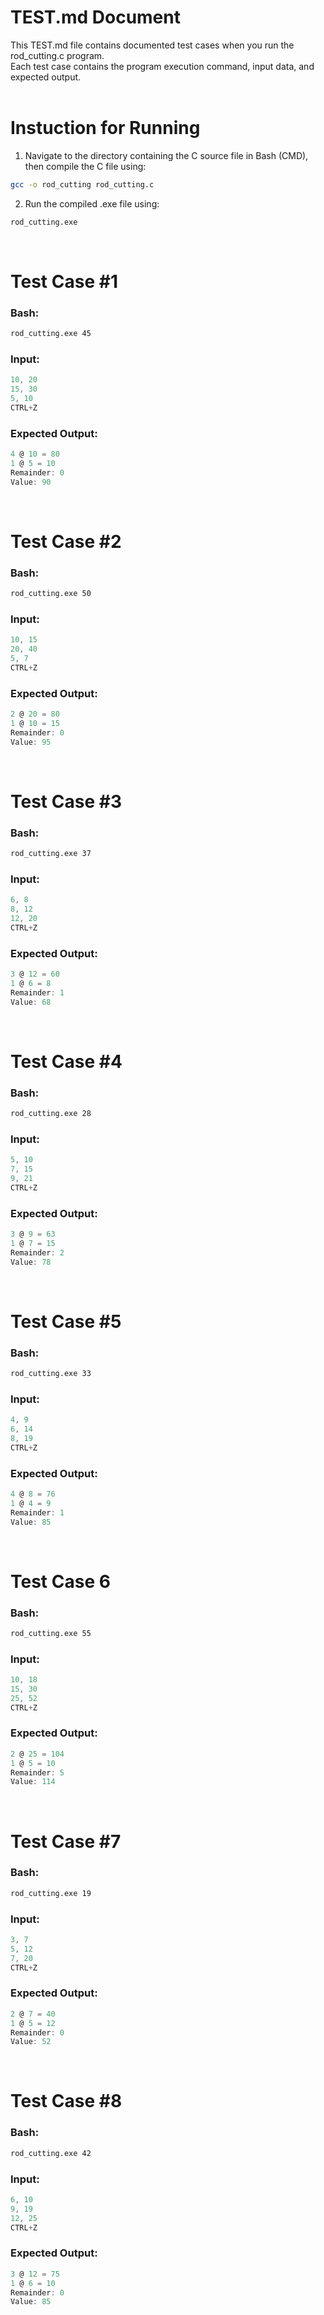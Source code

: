# TEST.md Document
This TEST.md file contains documented test cases when you run the rod_cutting.c program. <br>
Each test case contains the program execution command, input data, and expected output.
<br> <br>


# Instuction for Running
1. Navigate to the directory containing the C source file in Bash (CMD), then compile the C file using:
```bash
gcc -o rod_cutting rod_cutting.c
```
2. Run the compiled .exe file using:
```bash
rod_cutting.exe
```
<br>

# Test Case #1  
### **Bash:**
```bash
rod_cutting.exe 45
```
### **Input:**
```C
10, 20
15, 30
5, 10 
CTRL+Z 
```
### **Expected Output:**
```C
4 @ 10 = 80
1 @ 5 = 10
Remainder: 0
Value: 90
```

<br>

# Test Case #2
### **Bash:**   
```bash
rod_cutting.exe 50
```
### **Input:**
```C
10, 15
20, 40
5, 7
CTRL+Z
```
### **Expected Output:**
```C
2 @ 20 = 80
1 @ 10 = 15
Remainder: 0
Value: 95
```

<br>


# Test Case #3 
### **Bash:**
```bash
rod_cutting.exe 37
```
### **Input:**
```C
6, 8
8, 12
12, 20
CTRL+Z
```
### **Expected Output:** 
```C
3 @ 12 = 60
1 @ 6 = 8
Remainder: 1
Value: 68 
```
<br>

# Test Case #4  
### **Bash:**  
```bash
rod_cutting.exe 28
```  
### **Input:**  
```C
5, 10
7, 15
9, 21
CTRL+Z
```  
### **Expected Output:**  
```C
3 @ 9 = 63
1 @ 7 = 15
Remainder: 2
Value: 78
```
<br>


# Test Case #5  
### **Bash:**  
```bash
rod_cutting.exe 33
```  
### **Input:**  
```C
4, 9
6, 14
8, 19
CTRL+Z
```  
### **Expected Output:**  
```C
4 @ 8 = 76
1 @ 4 = 9
Remainder: 1
Value: 85
```
<br>

# Test Case 6 
### **Bash:**  
```bash
rod_cutting.exe 55
```  
### **Input:**  
```C
10, 18
15, 30
25, 52
CTRL+Z
```  
### **Expected Output:**  
```C
2 @ 25 = 104
1 @ 5 = 10
Remainder: 5
Value: 114
```

<br>

# Test Case #7  
### **Bash:**  
```bash
rod_cutting.exe 19
```  
### **Input:**  
```C
3, 7
5, 12
7, 20
CTRL+Z
```  
### **Expected Output:**  
```C
2 @ 7 = 40
1 @ 5 = 12
Remainder: 0
Value: 52
```

<br>

# Test Case #8  
### **Bash:**  
```bash
rod_cutting.exe 42
```  
### **Input:**  
```C
6, 10
9, 19
12, 25
CTRL+Z
```  
### **Expected Output:**  
```C
3 @ 12 = 75
1 @ 6 = 10
Remainder: 0
Value: 85
```
